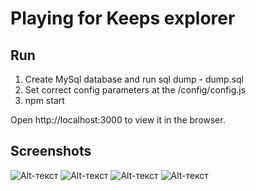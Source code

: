 # Playing for Keeps explorer

## Run

1. Create MySql database and run sql dump - dump.sql
2. Set correct config parameters at the /config/config.js
3. npm start

Open http://localhost:3000 to view it in the browser.


## Screenshots

![Alt-текст](http://keep-explorer.info/img/dashboard.png "Dashboard")
![Alt-текст](http://keep-explorer.info/img/dashboard.png "Dashboard")
![Alt-текст](http://keep-explorer.info/img/dashboard.png "Dashboard")
![Alt-текст](http://keep-explorer.info/img/dashboard.png "Dashboard")
